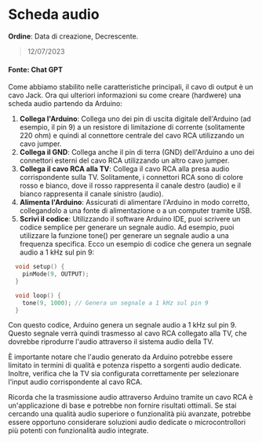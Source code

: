 # Scheda audio
**Ordine**: Data di creazione, Decrescente.

> 12/07/2023
#### Fonte: Chat GPT

Come abbiamo stabilito nelle caratteristiche principali, il cavo di output è un cavo Jack.
Ora qui ulteriori informazioni su come creare (hardwere) una scheda audio partendo da Arduino:

1. **Collega l'Arduino**: Collega uno dei pin di uscita digitale dell'Arduino (ad esempio, il pin 9) a un resistore di limitazione di corrente (solitamente 220 ohm) e quindi al connettore centrale del cavo RCA utilizzando un cavo jumper.
2. **Collega il GND**: Collega anche il pin di terra (GND) dell'Arduino a uno dei connettori esterni del cavo RCA utilizzando un altro cavo jumper.
3. **Collega il cavo RCA alla TV**: Collega il cavo RCA alla presa audio corrispondente sulla TV. Solitamente, i connettori RCA sono di colore rosso e bianco, dove il rosso rappresenta il canale destro (audio) e il bianco rappresenta il canale sinistro (audio).
4. **Alimenta l'Arduino**: Assicurati di alimentare l'Arduino in modo corretto, collegandolo a una fonte di alimentazione o a un computer tramite USB.
5. **Scrivi il codice**: Utilizzando il software Arduino IDE, puoi scrivere un codice semplice per generare un segnale audio. Ad esempio, puoi utilizzare la funzione tone() per generare un segnale audio a una frequenza specifica. Ecco un esempio di codice che genera un segnale audio a 1 kHz sul pin 9:
```c++
  void setup() {
    pinMode(9, OUTPUT);
  }

  void loop() {
    tone(9, 1000); // Genera un segnale a 1 kHz sul pin 9
  }
```
Con questo codice, Arduino genera un segnale audio a 1 kHz sul pin 9. Questo segnale verrà quindi trasmesso al cavo RCA collegato alla TV, che dovrebbe riprodurre l'audio attraverso il sistema audio della TV.

È importante notare che l'audio generato da Arduino potrebbe essere limitato in termini di qualità e potenza rispetto a sorgenti audio dedicate. Inoltre, verifica che la TV sia configurata correttamente per selezionare l'input audio corrispondente al cavo RCA.

Ricorda che la trasmissione audio attraverso Arduino tramite un cavo RCA è un'applicazione di base e potrebbe non fornire risultati ottimali. Se stai cercando una qualità audio superiore o funzionalità più avanzate, potrebbe essere opportuno considerare soluzioni audio dedicate o microcontrollori più potenti con funzionalità audio integrate.